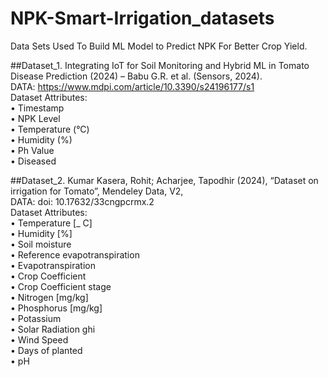 # NPK-Smart-Irrigation_datasets
Data Sets Used To Build ML Model to Predict NPK For Better Crop Yield. 

##Dataset_1.	Integrating IoT for Soil Monitoring and Hybrid ML in Tomato Disease Prediction (2024) – Babu G.R. et al. (Sensors, 2024).  
DATA: https://www.mdpi.com/article/10.3390/s24196177/s1  
Dataset Attributes:  
•	Timestamp  
•	NPK Level  
•	Temperature (°C)  
•	Humidity (%)  
•	Ph Value  
•	Diseased  

##Dataset_2. Kumar Kasera, Rohit; Acharjee, Tapodhir (2024), “Dataset on irrigation for Tomato”, Mendeley Data, V2,  
DATA: doi: 10.17632/33cngpcrmx.2  
Dataset Attributes:  
•	Temperature [_ C]  
•	Humidity [%]  
•	Soil moisture  
•	Reference evapotranspiration  
•	Evapotranspiration  
•	Crop Coefficient  
•	Crop Coefficient stage  
•	Nitrogen [mg/kg]  
•	Phosphorus [mg/kg]  
•	Potassium  
•	Solar Radiation ghi  
•	Wind Speed  
•	Days of planted  
•	pH

